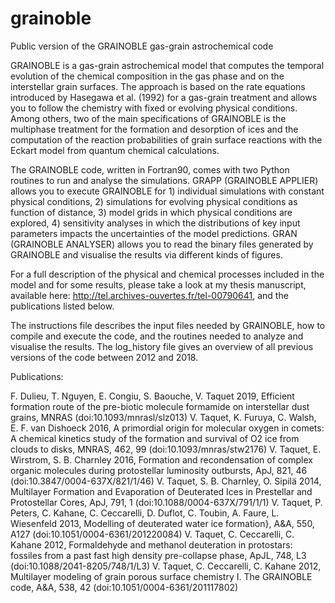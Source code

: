 # grainoble
Public version of the GRAINOBLE gas-grain astrochemical code

GRAINOBLE is a gas-grain astrochemical model that computes the temporal evolution of the chemical composition in the gas phase and on the interstellar grain surfaces. The approach is based on the rate equations introduced by Hasegawa et al. (1992) for a gas-grain treatment and allows you to follow the chemistry with fixed or evolving physical conditions. Among others, two of the main specifications of GRAINOBLE is the multiphase treatment for the formation and desorption of ices and the computation of the reaction probabilities of grain surface reactions with the Eckart model from quantum chemical calculations. 

The GRAINOBLE code, written in Fortran90, comes with two Python routines to run and analyse the simulations. GRAPP (GRAINOBLE APPLIER) allows you to execute GRAINOBLE for 1) individual simulations with constant physical conditions, 2) simulations for evolving physical conditions as function of distance, 3) model grids in which physical conditions are explored, 4) sensitivity analyses in which the distributions of key input parameters impacts the uncertainties of the model predictions. GRAN (GRAINOBLE ANALYSER) allows you to read the binary files generated by GRAINOBLE and visualise the results via different kinds of figures. 

For a full description of the physical and chemical processes included in the model and for some results, please take a look at my thesis manuscript, available here: http://tel.archives-ouvertes.fr/tel-00790641, and the publications listed below.

The instructions file describes the input files needed by GRAINOBLE, how to compile and execute the code, and the routines needed to analyze and visualise the results. The log_history file gives an overview of all previous versions of the code between 2012 and 2018. 

Publications: 

F. Dulieu, T. Nguyen, E. Congiu, S. Baouche, V. Taquet 2019, Efficient formation route of the pre-biotic molecule formamide on interstellar dust grains, MNRAS (doi:10.1093/mnrasl/slz013)
V. Taquet, K. Furuya, C. Walsh, E. F. van Dishoeck 2016, A primordial origin for molecular oxygen in comets: A chemical
  kinetics study of the formation and survival of O2 ice from clouds to disks, MNRAS, 462, 99 (doi:10.1093/mnras/stw2176)
V. Taquet, E. Wirstrom, S. B. Charnley 2016, Formation and recondensation of complex organic molecules during 
  protostellar luminosity outbursts, ApJ, 821, 46 (doi:10.3847/0004-637X/821/1/46)
V. Taquet, S. B. Charnley, O. Sipilä 2014, Multilayer Formation and Evaporation of Deuterated Ices in
  Prestellar and Protostellar Cores, ApJ, 791, 1 (doi:10.1088/0004-637X/791/1/1)
V. Taquet, P. Peters, C. Kahane, C. Ceccarelli, D. Duflot, C. Toubin, A. Faure, L. Wiesenfeld 2013, Modelling of deuterated water ice formation}, A\&A, 550, A127 (doi:10.1051/0004-6361/201220084)
V. Taquet, C. Ceccarelli, C. Kahane 2012, Formaldehyde and methanol deuteration in protostars: fossiles from a
  past fast high density pre-collapse phase, ApJL, 748, L3 (doi:10.1088/2041-8205/748/1/L3)
V. Taquet, C. Ceccarelli, C. Kahane 2012, Multilayer modeling of grain porous surface chemistry I. The
  GRAINOBLE code, A&A, 538, 42 (doi:10.1051/0004-6361/201117802)
